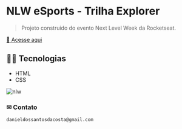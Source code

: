 # NLW eSports - Trilha Explorer
> Projeto construido do evento Next Level Week da Rocketseat.

[🔧 Acesse aqui](https://danielcosta12.github.io/nlwEsports/)

## 👨‍💻 Tecnologias

- HTML
- CSS


![nlw](https://user-images.githubusercontent.com/72768515/190541068-25318143-6250-4f8b-a807-954ec0ea8776.gif)


### ✉ Contato 
    danieldossantosdacosta@gmail.com
    
